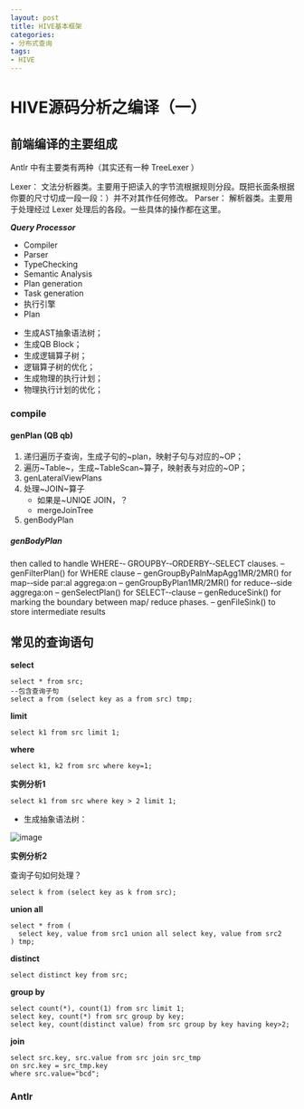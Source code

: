 ```yaml
---
layout: post
title: HIVE基本框架
categories:
- 分布式查询
tags:
- HIVE
---
```


# HIVE源码分析之编译（一）
## 前端编译的主要组成 ##
Antlr 中有主要类有两种（其实还有一种 TreeLexer ） 

Lexer： 文法分析器类。主要用于把读入的字节流根据规则分段。既把长面条根据你要的尺寸切成一段一段：）并不对其作任何修改。 
Parser： 解析器类。主要用于处理经过 Lexer 处理后的各段。一些具体的操作都在这里。 


***Query Processor***

- Compiler
- Parser
- TypeChecking
- Semantic Analysis
- Plan generation
- Task generation
- 执行引擎
- Plan


 * 生成AST抽象语法树；
 * 生成QB Block；
 * 生成逻辑算子树；
 * 逻辑算子树的优化；
 * 生成物理的执行计划；
 * 物理执行计划的优化；

### compile
#### genPlan (QB qb)
1. 递归遍历子查询，生成子句的~plan，映射子句与对应的~OP；
2. 遍历~Table~，生成~TableScan~算子，映射表与对应的~OP；
3. genLateralViewPlans
4. 处理~JOIN~算子
	- 如果是~UNIQE JOIN，？
    - mergeJoinTree
5. genBodyPlan
##### genBodyPlan
then
called
to
handle
WHERE-­‐
GROUPBY-­‐ORDERBY-­‐SELECT
clauses.
– genFilterPlan()
for
WHERE
clause
– genGroupByPalnMapAgg1MR/2MR()
for
map-­‐side
par:al
aggrega:on
– genGroupByPlan1MR/2MR()
for
reduce-­‐side
aggrega:on
– genSelectPlan()
for
SELECT-­‐clause
– genReduceSink()
for
marking
the
boundary
between
map/
reduce
phases.
– genFileSink()
to
store
intermediate
results
## 常见的查询语句 ##

**select** 

	select * from src;
	--包含查询子句
	select a from (select key as a from src) tmp;

**limit**

	select k1 from src limit 1;

**where**

	select k1, k2 from src where key=1;

**实例分析1**

	select k1 from src where key > 2 limit 1; 

* 生成抽象语法树：

![image](/images/hive/)


**实例分析2**

查询子句如何处理？

	select k from (select key as k from src);

**union all**

	select * from (
	  select key, value from src1 union all select key, value from src2
	) tmp;

**distinct**

	select distinct key from src;

**group by**

	select count(*), count(1) from src limit 1; 
	select key, count(*) from src group by key;
	select key, count(distinct value) from src group by key having key>2;

**join**

	select src.key, src.value from src join src_tmp 
	on src.key = src_tmp.key 
	where src.value="bcd";

### Antlr
### 